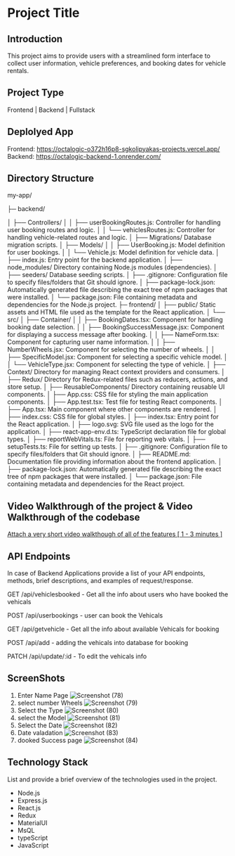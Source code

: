 # Project Title

## Introduction
This project aims to provide users with a streamlined form interface to collect user information, vehicle preferences, and booking dates for vehicle rentals.

## Project Type
Frontend | Backend | Fullstack

## Deplolyed App
Frontend: https://octalogic-o372h16p8-sgkolipyakas-projects.vercel.app/
Backend: https://octalogic-backend-1.onrender.com/

## Directory Structure
my-app/

├─ backend/

│ ├── Controllers/
│ │ ├── userBookingRoutes.js: Controller for handling user booking routes and logic.
│ │ └── vehiclesRoutes.js: Controller for handling vehicle-related routes and logic.
│ ├── Migrations/ Database migration scripts.
│ ├── Models/
│ │ ├── UserBooking.js: Model definition for user bookings.
│ │ └── Vehicle.js: Model definition for vehicle data.
│ ├── index.js: Entry point for the backend application.
│ ├── node_modules/ Directory containing Node.js modules (dependencies).
│ ├── seeders/ Database seeding scripts.
│ ├── .gitignore: Configuration file to specify files/folders that Git should ignore.
│ ├── package-lock.json: Automatically generated file describing the exact tree of npm packages that were installed.
│ └── package.json: File containing metadata and dependencies for the Node.js project.
├─ frontend/
│ ├── public/ Static assets and HTML file used as the template for the React application.
│ └── src/
│ ├── Container/
│ │ ├── BookingDates.tsx: Component for handling booking date selection.
│ │ ├── BookingSuccessMessage.jsx: Component for displaying a success message after booking.
│ │ ├── NameForm.tsx: Component for capturing user name information.
│ │ ├── NumberWheels.jsx: Component for selecting the number of wheels.
│ │ ├── SpecificModel.jsx: Component for selecting a specific vehicle model.
│ │ └── VehicleType.jsx: Component for selecting the type of vehicle.
│ ├── Context/ Directory for managing React context providers and consumers.
│ ├── Redux/ Directory for Redux-related files such as reducers, actions, and store setup.
│ ├── ReusableComponents/ Directory containing reusable UI components.
│ ├── App.css: CSS file for styling the main application components.
│ ├── App.test.tsx: Test file for testing React components.
│ ├── App.tsx: Main component where other components are rendered.
│ ├── index.css: CSS file for global styles.
│ ├── index.tsx: Entry point for the React application.
│ ├── logo.svg: SVG file used as the logo for the application.
│ ├── react-app-env.d.ts: TypeScript declaration file for global types.
│ ├── reportWebVitals.ts: File for reporting web vitals.
│ ├── setupTests.ts: File for setting up tests.
│ ├── .gitignore: Configuration file to specify files/folders that Git should ignore.
│ ├── README.md: Documentation file providing information about the frontend application.
│ ├── package-lock.json: Automatically generated file describing the exact tree of npm packages that were installed.
│ └── package.json: File containing metadata and dependencies for the React project.


## Video Walkthrough of the project & Video Walkthrough of the codebase
[Attach a very short video walkthough of all of the features \[ 1 - 3 minutes \]](https://drive.google.com/file/d/1Aeal_1gEiFWZ7hBAKErM7qVgoaHynJ3e/view?usp=sharing)



## API Endpoints
In case of Backend Applications provide a list of your API endpoints, methods, brief descriptions, and examples of request/response.

GET /api/vehiclesbooked - Get all the info about users who have booked the vehicals

POST /api/userbookings - user can book the Vehicals

GET /api/getvehicle - Get all the info about available Vehicals for booking

POST /api/add - adding the vehicals into database for booking

PATCH /api/update/:id - To edit the vehicals info

## ScreenShots
1. Enter Name Page
   ![Screenshot (78)](https://github.com/SG-Kolipyaka/octalogic-tech/assets/113519884/85357d52-82f7-4418-8f75-402c71be4a33)
2. select number Wheels
   ![Screenshot (79)](https://github.com/SG-Kolipyaka/octalogic-tech/assets/113519884/a65f90df-876d-402e-957d-49467cb5e799)
3. Select the Type
   ![Screenshot (80)](https://github.com/SG-Kolipyaka/octalogic-tech/assets/113519884/4c9d8194-4081-433a-959e-856ee7d228d9)
4. select the Model
   ![Screenshot (81)](https://github.com/SG-Kolipyaka/octalogic-tech/assets/113519884/9cee2486-a297-4c09-bc11-6622ba56477b)
5. Select the Date
   ![Screenshot (82)](https://github.com/SG-Kolipyaka/octalogic-tech/assets/113519884/a18df4b7-08a9-4d92-95f5-f79d3dd4175d)
6. Date valadation
   ![Screenshot (83)](https://github.com/SG-Kolipyaka/octalogic-tech/assets/113519884/47466638-adc3-49c1-8376-e534dfc19829)
9. dooked Success page
    ![Screenshot (84)](https://github.com/SG-Kolipyaka/octalogic-tech/assets/113519884/276e25f2-7753-4c0a-ab2a-0c9f2e693651)




## Technology Stack
List and provide a brief overview of the technologies used in the project.

- Node.js
- Express.js
- React.js
- Redux
- MaterialUI
- MsQL
- typeScript
- JavaScript
